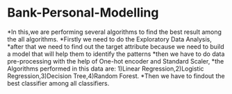 # Bank-Personal-Modelling
*In this,we are performing several algorithms to find the best result among the all algorithms.
*Firstly we need to do the Exploratory Data Analysis,
*after that we need to find out the target attribute because we need to build a model that will help them to identify the patterns
*then we have to do data pre-processing with the help of One-hot encoder and Standard Scaler,
*the Algorithms performed in this data are: 1)Linear Regression,2)Logistic Regression,3)Decision Tree,4)Random Forest.
*Then we have to findout the best classifier among all classifiers.
